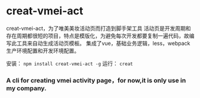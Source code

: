 # creat-vmei-act

creat-vmei-act，为了唯美美妆活动页而打造到脚手架工具
活动页是开发周期和存在周期都很短的项目，特点是模版化，为避免每次开发都要复制一遍代码，故编写此工具来自动生成活动页模板。
集成了vue，基础业务逻辑，less，webpack生产环境配置和开发环境配置。

安装： `npm install creat-vmei-act -g`
运行： `creat`


### A cli for creating vmei activity page，for now,it is only use in my company.